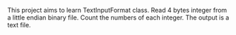 This project aims to learn TextInputFormat class.
Read 4 bytes integer from a little endian binary file.
Count the numbers of each integer.
The output is a text file.